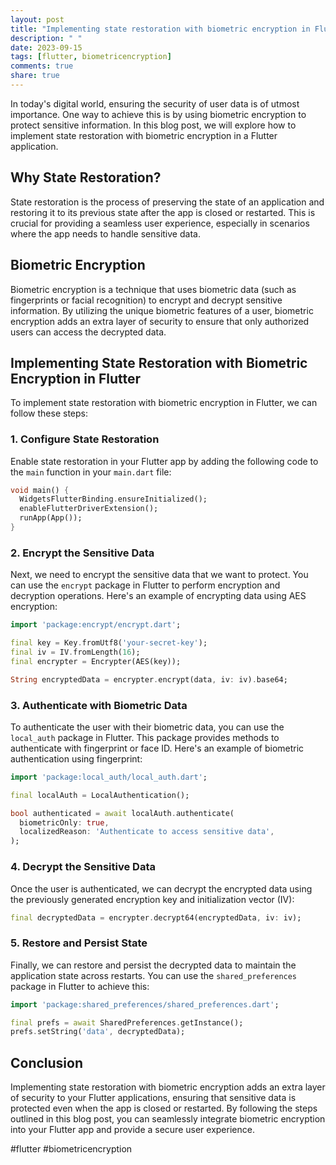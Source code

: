 ```yaml
---
layout: post
title: "Implementing state restoration with biometric encryption in Flutter"
description: " "
date: 2023-09-15
tags: [flutter, biometricencryption]
comments: true
share: true
---
```


In today's digital world, ensuring the security of user data is of utmost importance. One way to achieve this is by using biometric encryption to protect sensitive information. In this blog post, we will explore how to implement state restoration with biometric encryption in a Flutter application.

## Why State Restoration?

State restoration is the process of preserving the state of an application and restoring it to its previous state after the app is closed or restarted. This is crucial for providing a seamless user experience, especially in scenarios where the app needs to handle sensitive data.

## Biometric Encryption

Biometric encryption is a technique that uses biometric data (such as fingerprints or facial recognition) to encrypt and decrypt sensitive information. By utilizing the unique biometric features of a user, biometric encryption adds an extra layer of security to ensure that only authorized users can access the decrypted data.

## Implementing State Restoration with Biometric Encryption in Flutter

To implement state restoration with biometric encryption in Flutter, we can follow these steps:

### 1. Configure State Restoration

Enable state restoration in your Flutter app by adding the following code to the `main` function in your `main.dart` file:

```dart
void main() {
  WidgetsFlutterBinding.ensureInitialized();
  enableFlutterDriverExtension();
  runApp(App());
}
```
### 2. Encrypt the Sensitive Data

Next, we need to encrypt the sensitive data that we want to protect. You can use the `encrypt` package in Flutter to perform encryption and decryption operations. Here's an example of encrypting data using AES encryption:

```dart
import 'package:encrypt/encrypt.dart';

final key = Key.fromUtf8('your-secret-key');
final iv = IV.fromLength(16);
final encrypter = Encrypter(AES(key));

String encryptedData = encrypter.encrypt(data, iv: iv).base64;
```

### 3. Authenticate with Biometric Data

To authenticate the user with their biometric data, you can use the `local_auth` package in Flutter. This package provides methods to authenticate with fingerprint or face ID. Here's an example of biometric authentication using fingerprint:

```dart
import 'package:local_auth/local_auth.dart';

final localAuth = LocalAuthentication();

bool authenticated = await localAuth.authenticate(
  biometricOnly: true,
  localizedReason: 'Authenticate to access sensitive data',
);
```

### 4. Decrypt the Sensitive Data

Once the user is authenticated, we can decrypt the encrypted data using the previously generated encryption key and initialization vector (IV):

```dart
final decryptedData = encrypter.decrypt64(encryptedData, iv: iv);
```

### 5. Restore and Persist State

Finally, we can restore and persist the decrypted data to maintain the application state across restarts. You can use the `shared_preferences` package in Flutter to achieve this:

```dart
import 'package:shared_preferences/shared_preferences.dart';

final prefs = await SharedPreferences.getInstance();
prefs.setString('data', decryptedData);
```

## Conclusion

Implementing state restoration with biometric encryption adds an extra layer of security to your Flutter applications, ensuring that sensitive data is protected even when the app is closed or restarted. By following the steps outlined in this blog post, you can seamlessly integrate biometric encryption into your Flutter app and provide a secure user experience.

#flutter #biometricencryption
